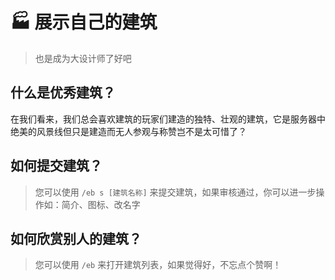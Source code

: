# 🏭 展示自己的建筑
> 也是成为大设计师了好吧

## 什么是优秀建筑？

在我们看来，我们总会喜欢建筑的玩家们建造的独特、壮观的建筑，它是服务器中绝美的风景线但只是建造而无人参观与称赞岂不是太可惜了？

## 如何提交建筑？

> 您可以使用 `/eb s [建筑名称]` 来提交建筑，如果审核通过，你可以进一步操作如：简介、图标、改名字

## 如何欣赏别人的建筑？

> 您可以使用 `/eb` 来打开建筑列表，如果觉得好，不忘点个赞啊！